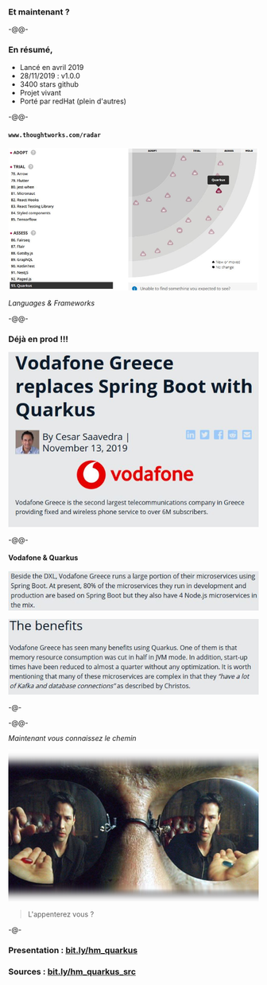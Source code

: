 ### Et maintenant ?

-@@- 

### En résumé,

* Lancé en avril 2019
* 28/11/2019 : v1.0.0
* 3400 stars github
* Projet vivant
* Porté par redHat (plein d'autres)

-@@-
 
#### `www.thoughtworks.com/radar`
 
![](images/thoughtworks_radar.jpg)<!-- .element style="max-width:7 0%" -->
 
*Languages & Frameworks*<!-- .element style="color: #e57125; float: right; font-size: 80%" -->

 -@@-
 
 ### Déjà en prod !!!
 
 ![](images/vodafone.jpg)
 
 -@@-
 
 #### Vodafone & Quarkus
 
 ![](images/vodafone_01.jpg)
 
 ![](images/vodafone_02.jpg)
 
-@-
 
-@@-

*Maintenant vous connaissez le chemin*

![](images/red-pill.png)<!-- .element style="max-width: 70%" -->

> L'appenterez vous ?

-@-

### Presentation : [bit.ly/hm_quarkus](http://bit.ly/hm_quarkus)<!-- .element style="color: #e57125;" -->
### Sources : [bit.ly/hm_quarkus_src](http://bit.ly/hm_quarkus_src)<!-- .element style="color: #e57125;" -->
